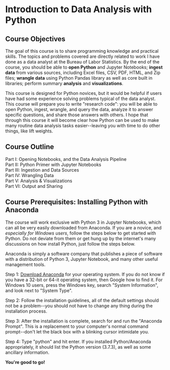 # Introduction to Data Analysis with Python

## Course Objectives
The goal of this course is to share programming knowledge and practical skills. The topics and problems covered are directly related to work I have done as a data analyst at the Bureau of Labor Statistics. By the end of the course, you should be able to **open Python** and Jupyter Notebooks; **ingest data** from various sources, including Excel files, CSV, PDF, HTML, and Zip files; **wrangle data** using Python Pandas library as well as core built in libraries; perform summary **analysis** and **visualizations**.

This course is designed for Python novices, but it would be helpful if users have had some experience solving problems typical of the data analyst. This course will prepare you to write "research code": you will be able to open Python, ingest, wrangle, and query the data, analyze it to answer specific questions, and share those answers with others. I hope that through this course it will become clear how Python can be used to make many routine data analysis tasks easier--leaving you with time to do other things, like lift weights.

## Course Outline
Part I: Opening Notebooks, and the Data Analysis Pipeline  
Part II: Python Primer with Jupyter Notebooks  
Part III: Ingestion and Data Sources  
Part IV: Wrangling Data  
Part V: Analysis & Visualizations  
Part VI: Output and Sharing  

## Course Prerequisites: Installing Python with Anaconda
The course will work exclusive with Python 3 in Jupyter Notebooks, which can all be very easily downloaded from Anaconda. If you are a novice, and *especially for Windows users*, follow the steps below to get started with Python. Do not deviate from them or get hung up by the internet's many discussions on how install Python, just follow the steps below.

Anaconda is simply a software company that publishes a piece of software with a distribution of Python 3, Jupyter Notebook, and many other useful management tools.

Step 1: [Download Anaconda](https://www.anaconda.com/distribution/#download-section) for your operating system. If you do not know if you have a 32-bit or 64-it operating system, then Google how to find it. For Windows 10 users, press the Windows key, search "System Information", and look next to "System Type".

Step 2: Follow the installation guidelines, all of the default settings should not be a problem--you should not have to change any thing during the installation process.

Step 3: After the installation is complete, search for and run the "Anaconda Prompt". This is a replacement to your computer's normal command prompt--don't let the black box with a blinking cursor intimidate you.

Step 4: Type "python" and hit enter. If you installed Python/Anaconda appropriately, it should list the Python version (3.7.3), as well as some ancillary information.

**You're good to go!**
